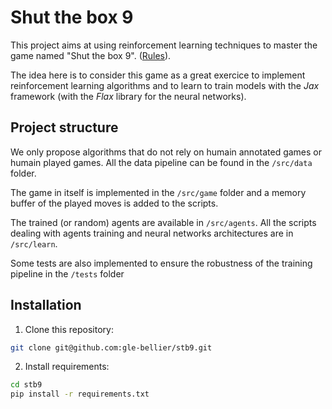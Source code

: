 # Shut the box 9


This project aims at using reinforcement learning techniques to master the game named "Shut the box 9". ([Rules](https://en.wikipedia.org/wiki/Shut_the_box)).

The idea here is to consider this game as a great exercice to implement reinforcement learning algorithms and to learn to train models with the _Jax_ framework (with the _Flax_ library for the neural networks). 

## Project structure

We only propose algorithms that do not rely on humain annotated games or humain played games. All the data pipeline can be found in the `/src/data` folder.

The game in itself is implemented in the `/src/game` folder and a memory buffer of the played moves is added to the scripts.

The trained (or random) agents are available in `/src/agents`. All the scripts dealing with agents training and neural networks architectures are in `/src/learn`.

Some tests are also implemented to ensure the robustness of the training pipeline in the `/tests` folder

## Installation

1. Clone this repository:

```bash
git clone git@github.com:gle-bellier/stb9.git

```

2. Install requirements:

```bash
cd stb9
pip install -r requirements.txt

```